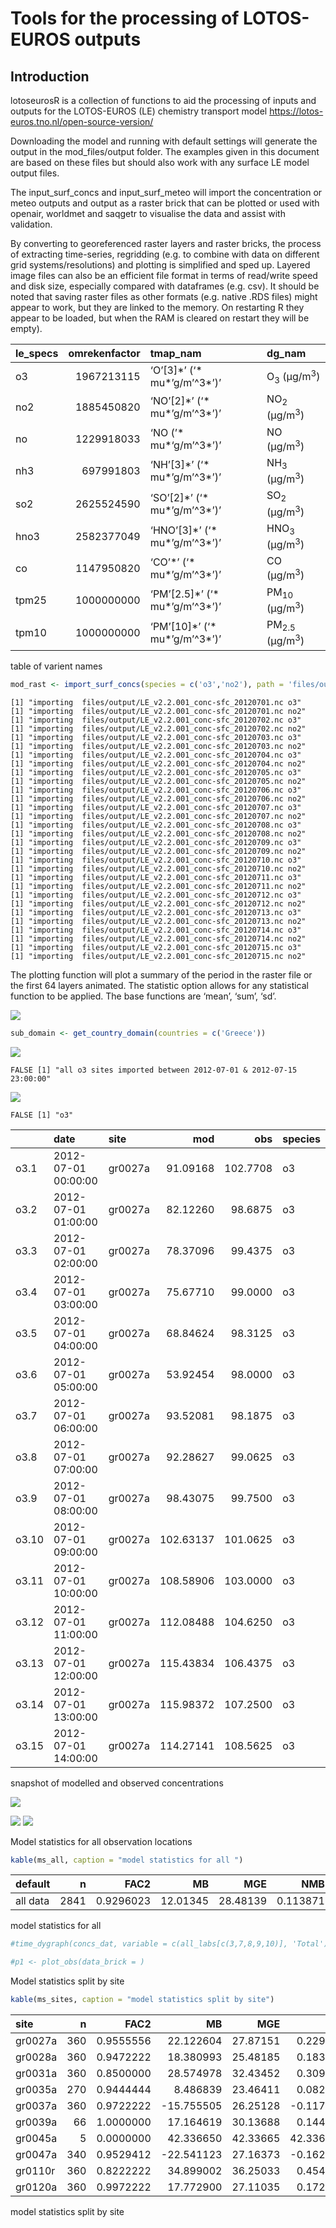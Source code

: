 Tools for the processing of LOTOS-EUROS outputs
================

## Introduction

lotoseurosR is a collection of functions to aid the processing of inputs
and outputs for the LOTOS-EUROS (LE) chemistry transport model
https://lotos-euros.tno.nl/open-source-version/

Downloading the model and running with default settings will generate
the output in the mod_files/output folder. The examples given in this
document are based on these files but should also work with any surface
LE model output files.

The input_surf_concs and input_surf_meteo will import the concentration
or meteo outputs and output as a raster brick that can be plotted or
used with openair, worldmet and saqgetr to visualise the data and assist
with validation.

By converting to georeferenced raster layers and raster bricks, the
process of extracting time-series, regridding (e.g. to combine with data
on different grid systems/resolutions) and plotting is simplified and
sped up. Layered image files can also be an efficient file format in
terms of read/write speed and disk size, especially compared with
dataframes (e.g. csv). It should be noted that saving raster files as
other formats (e.g. native .RDS files) might appear to work, but they
are linked to the memory. On restarting R they appear to be loaded, but
when the RAM is cleared on restart they will be empty).

| le_specs | omrekenfactor | tmap_nam                           | dg_nam                              |
|:---------|--------------:|:-----------------------------------|:------------------------------------|
| o3       |    1967213115 | ‘O’\[3\]\*’ (‘\* mu*’g/m’^3*’)’    | O<sub>3</sub> (μg/m<sup>3</sup>)    |
| no2      |    1885450820 | ‘NO’\[2\]\*’ (‘\* mu*’g/m’^3*’)’   | NO<sub>2</sub> (μg/m<sup>3</sup>)   |
| no       |    1229918033 | ‘NO (’\* mu*‘g/m’^3*’)’            | NO (μg/m<sup>3</sup>)               |
| nh3      |     697991803 | ‘NH’\[3\]\*’ (‘\* mu*’g/m’^3*’)’   | NH<sub>3</sub> (μg/m<sup>3</sup>)   |
| so2      |    2625524590 | ‘SO’\[2\]\*’ (‘\* mu*’g/m’^3*’)’   | SO<sub>2</sub> (μg/m<sup>3</sup>)   |
| hno3     |    2582377049 | ‘HNO’\[3\]\*’ (‘\* mu*’g/m’^3*’)’  | HNO<sub>3</sub> (μg/m<sup>3</sup>)  |
| co       |    1147950820 | ‘CO’\*’ (‘\* mu*’g/m’^3*’)’        | CO (μg/m<sup>3</sup>)               |
| tpm25    |    1000000000 | ‘PM’\[2.5\]\*’ (‘\* mu*’g/m’^3*’)’ | PM<sub>10</sub> (μg/m<sup>3</sup>)  |
| tpm10    |    1000000000 | ‘PM’\[10\]\*’ (‘\* mu*’g/m’^3*’)’  | PM<sub>2.5</sub> (μg/m<sup>3</sup>) |

table of varient names

``` r
mod_rast <- import_surf_concs(species = c('o3','no2'), path = 'files/output', output_units = 'volume')
```

    [1] "importing  files/output/LE_v2.2.001_conc-sfc_20120701.nc o3"
    [1] "importing  files/output/LE_v2.2.001_conc-sfc_20120701.nc no2"
    [1] "importing  files/output/LE_v2.2.001_conc-sfc_20120702.nc o3"
    [1] "importing  files/output/LE_v2.2.001_conc-sfc_20120702.nc no2"
    [1] "importing  files/output/LE_v2.2.001_conc-sfc_20120703.nc o3"
    [1] "importing  files/output/LE_v2.2.001_conc-sfc_20120703.nc no2"
    [1] "importing  files/output/LE_v2.2.001_conc-sfc_20120704.nc o3"
    [1] "importing  files/output/LE_v2.2.001_conc-sfc_20120704.nc no2"
    [1] "importing  files/output/LE_v2.2.001_conc-sfc_20120705.nc o3"
    [1] "importing  files/output/LE_v2.2.001_conc-sfc_20120705.nc no2"
    [1] "importing  files/output/LE_v2.2.001_conc-sfc_20120706.nc o3"
    [1] "importing  files/output/LE_v2.2.001_conc-sfc_20120706.nc no2"
    [1] "importing  files/output/LE_v2.2.001_conc-sfc_20120707.nc o3"
    [1] "importing  files/output/LE_v2.2.001_conc-sfc_20120707.nc no2"
    [1] "importing  files/output/LE_v2.2.001_conc-sfc_20120708.nc o3"
    [1] "importing  files/output/LE_v2.2.001_conc-sfc_20120708.nc no2"
    [1] "importing  files/output/LE_v2.2.001_conc-sfc_20120709.nc o3"
    [1] "importing  files/output/LE_v2.2.001_conc-sfc_20120709.nc no2"
    [1] "importing  files/output/LE_v2.2.001_conc-sfc_20120710.nc o3"
    [1] "importing  files/output/LE_v2.2.001_conc-sfc_20120710.nc no2"
    [1] "importing  files/output/LE_v2.2.001_conc-sfc_20120711.nc o3"
    [1] "importing  files/output/LE_v2.2.001_conc-sfc_20120711.nc no2"
    [1] "importing  files/output/LE_v2.2.001_conc-sfc_20120712.nc o3"
    [1] "importing  files/output/LE_v2.2.001_conc-sfc_20120712.nc no2"
    [1] "importing  files/output/LE_v2.2.001_conc-sfc_20120713.nc o3"
    [1] "importing  files/output/LE_v2.2.001_conc-sfc_20120713.nc no2"
    [1] "importing  files/output/LE_v2.2.001_conc-sfc_20120714.nc o3"
    [1] "importing  files/output/LE_v2.2.001_conc-sfc_20120714.nc no2"
    [1] "importing  files/output/LE_v2.2.001_conc-sfc_20120715.nc o3"
    [1] "importing  files/output/LE_v2.2.001_conc-sfc_20120715.nc no2"

The plotting function will plot a summary of the period in the raster
file or the first 64 layers animated. The statistic option allows for
any statistical function to be applied. The base functions are ‘mean’,
‘sum’, ‘sd’.

![](plots/rmd/o3_2012-07-01_00_2012-07-15_23.gif)

``` r
sub_domain <- get_country_domain(countries = c('Greece'))
```

![](plots/rmd/tm1.png)

    FALSE [1] "all o3 sites imported between 2012-07-01 & 2012-07-15 23:00:00"

![](README_files/figure-gfm/unnamed-chunk-4-1.png)

    FALSE [1] "o3"

|       | date                | site    |       mod |      obs | species |
|:------|:--------------------|:--------|----------:|---------:|:--------|
| o3.1  | 2012-07-01 00:00:00 | gr0027a |  91.09168 | 102.7708 | o3      |
| o3.2  | 2012-07-01 01:00:00 | gr0027a |  82.12260 |  98.6875 | o3      |
| o3.3  | 2012-07-01 02:00:00 | gr0027a |  78.37096 |  99.4375 | o3      |
| o3.4  | 2012-07-01 03:00:00 | gr0027a |  75.67710 |  99.0000 | o3      |
| o3.5  | 2012-07-01 04:00:00 | gr0027a |  68.84624 |  98.3125 | o3      |
| o3.6  | 2012-07-01 05:00:00 | gr0027a |  53.92454 |  98.0000 | o3      |
| o3.7  | 2012-07-01 06:00:00 | gr0027a |  93.52081 |  98.1875 | o3      |
| o3.8  | 2012-07-01 07:00:00 | gr0027a |  92.28627 |  99.0625 | o3      |
| o3.9  | 2012-07-01 08:00:00 | gr0027a |  98.43075 |  99.7500 | o3      |
| o3.10 | 2012-07-01 09:00:00 | gr0027a | 102.63137 | 101.0625 | o3      |
| o3.11 | 2012-07-01 10:00:00 | gr0027a | 108.58906 | 103.0000 | o3      |
| o3.12 | 2012-07-01 11:00:00 | gr0027a | 112.08488 | 104.6250 | o3      |
| o3.13 | 2012-07-01 12:00:00 | gr0027a | 115.43834 | 106.4375 | o3      |
| o3.14 | 2012-07-01 13:00:00 | gr0027a | 115.98372 | 107.2500 | o3      |
| o3.15 | 2012-07-01 14:00:00 | gr0027a | 114.27141 | 108.5625 | o3      |

snapshot of modelled and observed concentrations

![](plots/rmd/sp1.png)

![](plots/rmd/sp2.png) ![](plots/rmd/tv.png)

Model statistics for all observation locations

``` r
kable(ms_all, caption = "model statistics for all ")
```

| default  |    n |      FAC2 |       MB |      MGE |      NMB |      NMGE |     RMSE |        r |        COE |       IOA |
|:---------|-----:|----------:|---------:|---------:|---------:|----------:|---------:|---------:|-----------:|----------:|
| all data | 2841 | 0.9296023 | 12.01345 | 28.48139 | 0.113871 | 0.2699644 | 35.90961 | 0.471697 | -0.1976541 | 0.4011729 |

model statistics for all

``` r
#time_dygraph(concs_dat, variable = c(all_labs[c(3,7,8,9,10)], 'Total'), ylab = spec_df$dg_nam[1])

#p1 <- plot_obs(data_brick = )
```

Model statistics split by site

``` r
kable(ms_sites, caption = "model statistics split by site")
```

| site    |   n |      FAC2 |         MB |      MGE |        NMB |       NMGE |     RMSE |         r |        COE |        IOA |
|:--------|----:|----------:|-----------:|---------:|-----------:|-----------:|---------:|----------:|-----------:|-----------:|
| gr0027a | 360 | 0.9555556 |  22.122604 | 27.87151 |  0.2294669 |  0.2890975 | 34.80123 | 0.6163953 | -0.6000175 |  0.1999912 |
| gr0028a | 360 | 0.9472222 |  18.380993 | 25.48185 |  0.1835341 |  0.2544361 | 33.17873 | 0.6085717 | -0.2560395 |  0.3719803 |
| gr0031a | 360 | 0.8500000 |  28.574978 | 32.43452 |  0.3096757 |  0.3515027 | 42.72669 | 0.6389239 | -0.1575482 |  0.4212259 |
| gr0035a | 270 | 0.9444444 |   8.486839 | 23.46411 |  0.0829304 |  0.2292831 | 28.73631 | 0.4935744 | -0.1619250 |  0.4190375 |
| gr0037a | 360 | 0.9722222 | -15.755505 | 26.25128 | -0.1173273 |  0.1954867 | 32.59708 | 0.5836262 | -2.1032714 | -0.3555188 |
| gr0039a |  66 | 1.0000000 |  17.164619 | 30.13688 |  0.1446930 |  0.2540455 | 35.68663 | 0.6676085 | -1.1818504 | -0.0833469 |
| gr0045a |   5 | 0.0000000 |  42.336650 | 42.33665 | 42.3366501 | 42.3366501 | 42.36869 |        NA |       -Inf | -1.0000000 |
| gr0047a | 340 | 0.9529412 | -22.541123 | 27.16373 | -0.1623329 |  0.1956231 | 34.75429 | 0.5948331 | -1.0685417 | -0.0331353 |
| gr0110r | 360 | 0.8222222 |  34.899002 | 36.25033 |  0.4548795 |  0.4724930 | 41.90507 | 0.6236108 | -0.7074619 |  0.1462691 |
| gr0120a | 360 | 0.9972222 |  17.772900 | 27.11035 |  0.1724253 |  0.2630134 | 34.66519 | 0.7524655 | -1.3114925 | -0.1347582 |

model statistics split by site

